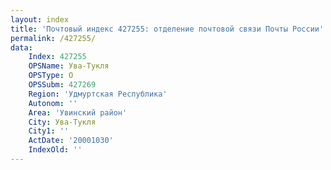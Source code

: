 ```yaml
---
layout: index
title: 'Почтовый индекс 427255: отделение почтовой связи Почты России'
permalink: /427255/
data:
    Index: 427255
    OPSName: Ува-Тукля
    OPSType: О
    OPSSubm: 427269
    Region: 'Удмуртская Республика'
    Autonom: ''
    Area: 'Увинский район'
    City: Ува-Тукля
    City1: ''
    ActDate: '20001030'
    IndexOld: ''
---
```

